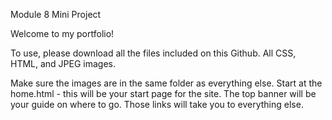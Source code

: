 Module 8 Mini Project

Welcome to my portfolio!

To use, please download all the files included on this Github. All CSS, HTML, and JPEG images.

Make sure the images are in the same folder as everything else. Start at the home.html - this will be your start page for the site. The top banner will be your guide on where to go. Those links will take you to everything else.
